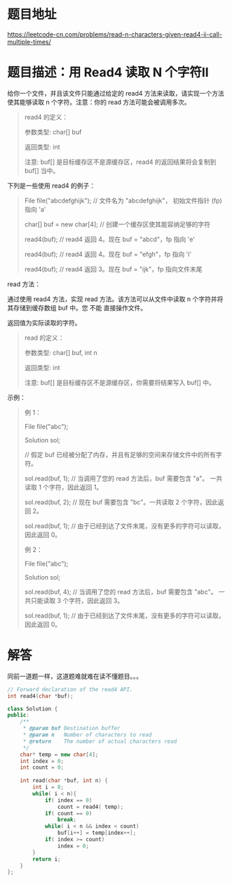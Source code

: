 # 题目地址

https://leetcode-cn.com/problems/read-n-characters-given-read4-ii-call-multiple-times/

# 题目描述：用 Read4 读取 N 个字符II

给你一个文件，并且该文件只能通过给定的 read4 方法来读取，请实现一个方法使其能够读取 n 个字符。注意：你的 read 方法可能会被调用多次。


>read4 的定义：
>
>参数类型: char[] buf 
>
>返回类型: int
>
>注意: buf[] 是目标缓存区不是源缓存区，read4 的返回结果将会复制到 buf[] 当中。

下列是一些使用 read4 的例子：

>File file("abcdefghijk"); // 文件名为 "abcdefghijk"， 初始文件指针 (fp) 指向 'a' 
>
>char[] buf = new char[4]; // 创建一个缓存区使其能容纳足够的字符
>
>read4(buf); // read4 返回 4。现在 buf = "abcd"，fp 指向 'e'
>
>read4(buf); // read4 返回 4。现在 buf = "efgh"，fp 指向 'i'
>
>read4(buf); // read4 返回 3。现在 buf = "ijk"，fp 指向文件末尾

read 方法：

通过使用 read4 方法，实现 read 方法。该方法可以从文件中读取 n 个字符并将其存储到缓存数组 buf 中。您 不能 直接操作文件。

返回值为实际读取的字符。

>read 的定义：
>
>参数类型:   char[] buf, int n
>
>返回类型:   int
>
>注意: buf[] 是目标缓存区不是源缓存区，你需要将结果写入 buf[] 中。
 
示例：
>例 1：
>
>File file("abc");
>
>Solution sol;
>
>// 假定 buf 已经被分配了内存，并且有足够的空间来存储文件中的所有字符。
>
>sol.read(buf, 1); // 当调用了您的 read 方法后，buf 需要包含 "a"。 一共读取 1 个字符，因此返回 1。
>
>sol.read(buf, 2); // 现在 buf 需要包含 "bc"。一共读取 2 个字符，因此返回 2。
>
>sol.read(buf, 1); // 由于已经到达了文件末尾，没有更多的字符可以读取，因此返回 0。
>
>例 2：
>
>File file("abc");
>
>Solution sol;
>
>sol.read(buf, 4); // 当调用了您的 read 方法后，buf 需要包含 "abc"。 一共只能读取 3 个字符，因此返回 3。
>
>sol.read(buf, 1); // 由于已经到达了文件末尾，没有更多的字符可以读取，因此返回 0。


# 解答
同前一道题一样，这道题难就难在读不懂题目。。。

```cpp
// Forward declaration of the read4 API.
int read4(char *buf);

class Solution {
public:
    /**
     * @param buf Destination buffer
     * @param n   Number of characters to read
     * @return    The number of actual characters read
     */
    char* temp = new char[4];
    int index = 0;
    int count = 0;
    
    int read(char *buf, int n) {
        int i = 0;
        while( i < n){
            if( index == 0)
                count = read4( temp);
            if( count == 0)
                break;
            while( i < n && index < count)
                buf[i++] = temp[index++];
            if( index >= count)
                index = 0;
        }
        return i;
    }
};
```
